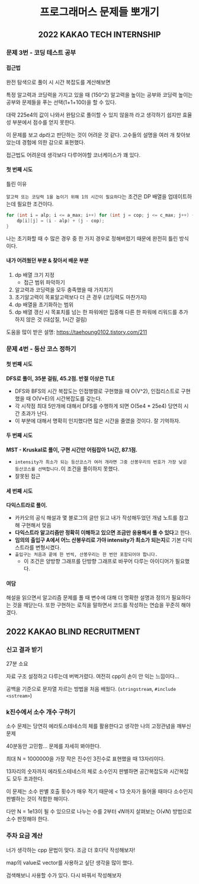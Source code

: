 # <center>프로그래머스 문제들 뽀개기</center>

## <center>2022 KAKAO TECH INTERNSHIP</center>

### 문제 3번 - 코딩 테스트 공부

#### 접근법

완전 탐색으로 풀이 시 시간 복잡도를 계산해보면

특정 알고력과 코딩력을 가지고 있을 때 (150^2) 알고력을 높이는 공부와 코딩력 높이는 공부와 문제들을 푸는 선택(1+1+100)을 할 수 있다.

대략 225e4의 값이 나와서 완탐으로 풀이할 수 있지 않을까 라고 생각하기 쉽지만 효율성 부분에서 점수를 얻지 못한다.

이 문제를 보고 dp라고 판단하는 것이 어려운 것 같다. 고수들의 설명을 여러 개 찾아보았는데 경험에 의한 감으로 표현했다.   

접근법도 어려운데 생각보다 다루어야할 코너케이스가 꽤 있다.

#### 첫 번째 시도

틀린 이유

`알고력 또는 코딩력 1을 놉이기 위해 1의 시간이 필요하다`는 조건은 DP 배열을 업데이트하는데 필요한 조건이다.

```c++
for (int i = alp; i <= a_max; i++) for (int j = cop; j <= c_max; j++) {
    dp[i][j] = (i - alp) + (j - cop);
}
```

나는 초기화할 때 수 많은 경우 중 한 가지 경우로 정해버렸기 때문에 완전히 틀린 방식이다.

#### 내가 어려웠던 부분 & 찾아서 배운 부분

1. dp 배열 크기 지정
   - 접근 범위 파악하기
2. 알고력과 코딩력을 모두 충족했을 때 가지치기
3. 초기알고력이 목표알고력보다 더 큰 경우 (코딩력도 마찬가지)
4. dp 배열을 초기화하는 범위
5. dp 배열 갱신 시 목표치를 넘는 한 파워에만 집중해 다른 한 파워에 리워드를 추가하지 않은 것 (대삽질, 1시간 걸림) 

도움을 많이 받은 설명: https://taehoung0102.tistory.com/211

### 문제 4번 - 등산 코스 정하기

#### 첫 번째 시도

**DFS로 풀이, 35분 걸림, 45.2점. 반절 이상은 TLE**

- DFS와 BFS의 시간 복잡도는 인접행렬로 구현했을 때 O(V^2), 인접리스트로 구현했을 때 O(V+E)의 시간복잡도를 갖는다.
- 각 시작점 최대 5만개에 대해서 DFS를 수행하게 되면 O(5e4 * 25e4) 당연히 시간 초과가 난다.
- 이 부분에 대해서 명확히 인지했다면 많은 시간을 줄였을 것이다. 잘 기억하자.

#### 두 번째 시도

**MST - Kruskal로 풀이, 구현 시간만 어림잡아 1시간, 87.1점.**

- `intensity가 최소가 되는 등산코스가 여러 개라면 그중 산봉우리의 번호가 가장 낮은 등산코스를 선택합니다.`이 조건을 풀이하지 못했다.
- 잘못된 접근

#### 세 번째 시도

**다익스트라로 풀이.**

- 카카오의 공식 해설과 몇 블로그의 글만 읽고 내가 작성해두었던 개념 노트를 참고해 구현해서 맞음
- **다익스트라 알고리즘만 정확히 이해하고 있으면 조금만 응용해서 풀 수 있다**고 한다.
- **임의의 출입구 A에서 어느 산봉우리로 가야 intensity가 최소가 되는지**로 기본 다익스트라를 변형시켰다.
- `출입구는 처음과 끝에 한 번씩, 산봉우리는 한 번만 포함되어야 합니다.`
  - 이 조건은 양방향 그래프를 단방향 그래프로 바꾸어 다루는 아이디어가 필요했다.

#### 여담

해설을 읽으면서 알고리즘 문제를 풀 때 변수에 대해 더 명확한 설명과 정의가 필요하다는 것을 깨닫는다. 또한 구현하는 로직을 말하면서 코드를 작성하는 연습을 꾸준히 해야겠다.

## 2022 KAKAO BLIND RECRUITMENT

### 신고 결과 받기

27분 소요

자료 구조 설정하고 다루는데 버벅거렸다. 여전히 cpp이 손이 안 익는 느낌이다...

공백을 기준으로 문자열 자르는 방법을 처음 배웠다. (`stringstream`, `#include <sstream>`) 

### k진수에서 소수 개수 구하기

소수 문제는 당연히 에라토스테네스의 체를 활용한다고 생각한 나의 고정관념을 깨부신 문제

40분동안 고민함... 문제를 자세히 봐야한다.

최대 N = 1000000을 가장 작은 진수인 3진수로 표현했을 때 13자리이다.

13자리의 숫자까지 에라토스테네스의 체로 소수인지 판별하면 공간복잡도와 시간복잡도 모두 초과한다.

이 문제는 소수 판별 호출 횟수가 매우 적기 때문에 < 13 숫자가 들어올 때마다 소수인지 판별하는 것이 적합한 해이다.

다만 N = 1e13이 될 수 있으므로 나누는 수를 2부터 √𝑁까지 살펴보는 O(√𝑁) 방법으로 소수 판정해야 한다.

### 주차 요금 계산

너가 생각하는 cpp 문법이 맞다. 조금 더 호다닥 작성해보자!

map의 value로 vector를 사용하고 싶단 생각을 많이 했다. 

검색해보니 사용할 수가 있다. 다시 바꿔서 작성해보자